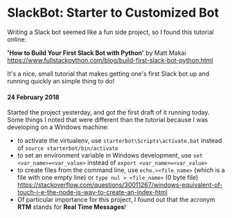 # SlackBot: Starter to Customized Bot

Writing a Slack bot seemed like a fun side project, so I found this tutorial online:

__'How to Build Your First Slack Bot with Python'__ by Matt Makai \
<https://www.fullstackpython.com/blog/build-first-slack-bot-python.html>

It's a nice, small tutorial that makes getting one's first Slack bot up and running quickly an simple thing to do!

#### 24 February 2018
Started the project yesterday, and got the first draft of it running today. Some things I noted that were different than the tutorial because I was developing on a Windows machine:
* to activate the virtualenv, use `starterbot\Scripts\activate.bat` instead of `source starterbot/bin/activate`
* to set an environment variable in Windows development, use `set <var_name>=<var_value>` instead of `export <var_name>=<var_value>`
* to create files from the command line, use `echo.><file_name>` (which is a file with one empty line) or `type nul > <file_name>` (0 byte file)
<https://stackoverflow.com/questions/30011267/windows-equivalent-of-touch-i-e-the-node-js-way-to-create-an-index-html>
* Of particular importance for this project, I found out that the acronym **RTM** stands for **Real Time Messages**!
